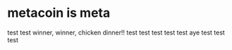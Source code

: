 # metacoin is meta

test
test
winner, winner, chicken dinner!!
test
test
test
test
test
aye
test
test
test
